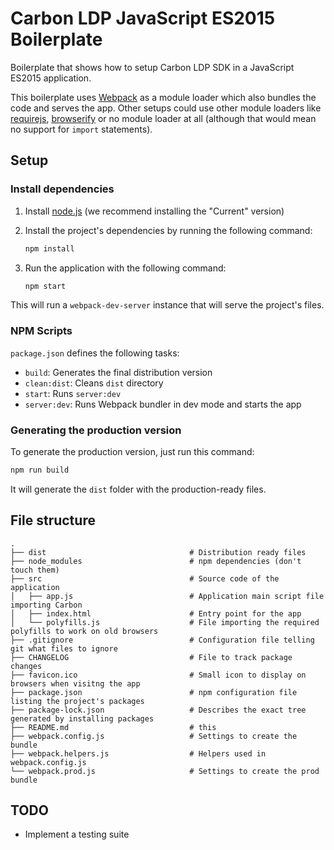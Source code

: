# Carbon LDP JavaScript ES2015 Boilerplate

Boilerplate that shows how to setup Carbon LDP SDK in a JavaScript ES2015 application.

This boilerplate uses [Webpack](https://webpack.js.org) as a module loader which also bundles the code and serves the app. Other setups could use other module loaders like [requirejs](http://requirejs.org/), 
[browserify](http://browserify.org/) or no module loader at all (although that would mean no support for `import` statements).

## Setup

### Install dependencies
1. Install [node.js](https://nodejs.org/en/) (we recommend installing the "Current" version)
2. Install the project's dependencies by running the following command:

    ```bash
    npm install
    ```
3. Run the application with the following command:

    ```bash
    npm start
    ```
This will run a `webpack-dev-server` instance that will serve the project's files.

### NPM Scripts

`package.json` defines the following tasks:

- `build`: Generates the final distribution version
- `clean:dist`: Cleans `dist` directory
- `start`: Runs `server:dev`
- `server:dev`: Runs Webpack bundler in dev mode and starts the app


### Generating the production version

To generate the production version, just run this command:

```bash
npm run build
```

It will generate the `dist` folder with the production-ready files.

## File structure

    .
    ├── dist                                # Distribution ready files
    ├── node_modules                        # npm dependencies (don't touch them)
    ├── src                                 # Source code of the application
    │   ├── app.js                          # Application main script file importing Carbon
    │   ├── index.html                      # Entry point for the app
    │   └── polyfills.js                    # File importing the required polyfills to work on old browsers
    ├── .gitignore                          # Configuration file telling git what files to ignore
    ├── CHANGELOG                           # File to track package changes
    ├── favicon.ico                         # Small icon to display on browsers when visitng the app
    ├── package.json                        # npm configuration file listing the project's packages
    ├── package-lock.json                   # Describes the exact tree generated by installing packages
    ├── README.md                           # this
    ├── webpack.config.js                   # Settings to create the bundle
    ├── webpack.helpers.js                  # Helpers used in webpack.config.js
    └── webpack.prod.js                     # Settings to create the prod bundle

## TODO

- Implement a testing suite